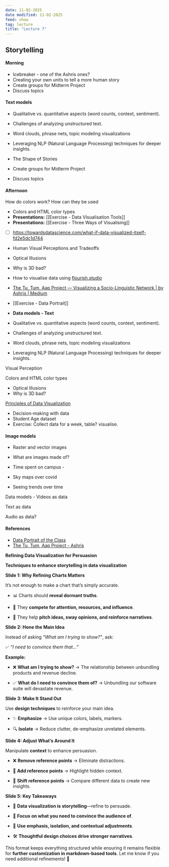 ```yaml
---
date: 11-02-2025
date modified: 11-02-2025
feed: show
tag: lecture
title: "Lecture 7"
---
```


## Storytelling
#### Morning

- Icebreaker - one of the Ashris ones?
- Creating your own units to tell a more human story
- Create groups for Midterm Project
- Discuss topics
#### Text models
- Qualitative vs. quantitative aspects (word counts, context, sentiment).
- Challenges of analyzing unstructured text.
- Word clouds, phrase nets, topic modeling visualizations
- Leveraging NLP (Natural Language Processing) techniques for deeper insights.

- The Shape of Stories
- Create groups for Midterm Project
- Discuss topics
#### Afternoon

How do colors work? How can they be used

- Colors and HTML color types
- **Presentations:** [[Exercise - Data Visualisation Tools]]
- **Presentations:** [[Exercise - Three Ways of Visualising]]
- [ ] https://towardsdatascience.com/what-if-data-visualized-itself-fd2e5dc1d744
- Human Visual Perceptions and Tradeoffs
- Optical Illusions
- Why is 3D bad?

- How to visualise data using [flourish.studio](https://flourish.studio/)

- [The Tu, Tum, Aap Project — Visualizing a Socio-Linguistic Network \| by Ashris \| Medium](https://medium.com/@iashris/the-tu-tum-aap-project-visualizing-a-socio-linguistic-network-da23f2c1d7c5)
- [[Exercise - Data Portrait]]

- **Data models - Text**
- Qualitative vs. quantitative aspects (word counts, context, sentiment).
- Challenges of analyzing unstructured text.
- Word clouds, phrase nets, topic modeling visualizations
- Leveraging NLP (Natural Language Processing) techniques for deeper insights.

Visual Perception

Colors and HTML color types

- Optical Illusions
- Why is 3D bad?

[Principles of Data Visualization](https://ucdavisdatalab.github.io/workshop_data_viz_principles/)

- Decision-making with data
- Student Age dataset
- Exercise: Collect data for a week, table? visualise.

#### Image models
- Raster and vector images
- What are images made of?
- Time spent on campus -
- Sky maps over covid

- Seeing trends over time

Data models - Videos as data

Text as data

Audio as data?

#### References

- [Data Portrait of the Class](https://blog.gramener.com/data-portraits-personalized-data-sketches/)
- [The Tu, Tum, Aap Project - Ashris](https://medium.com/@iashris/the-tu-tum-aap-project-visualizing-a-socio-linguistic-network-da23f2c1d7c5)

**Refining Data Visualization for Persuasion**

**Techniques to enhance storytelling in data visualization**

**Slide 1: Why Refining Charts Matters**

It’s not enough to make a chart that’s simply accurate.

- 📊 Charts should **reveal dormant truths**.

- 🎯 They **compete for attention, resources, and influence**.

- 📢 They help **pitch ideas, sway opinions, and reinforce narratives**.

**Slide 2: Hone the Main Idea**

Instead of asking _“What am I trying to show?”_, ask:

✅ _“I need to convince them that…”_

**Example:**

- ❌ **What am I trying to show?** → The relationship between unbundling products and revenue decline.

- ✅ **What do I need to convince them of?** → Unbundling our software suite will devastate revenue.

**Slide 3: Make It Stand Out**

Use **design techniques** to reinforce your main idea.

- ✨ **Emphasize** → Use unique colors, labels, markers.

- 🔍 **Isolate** → Reduce clutter, de-emphasize unrelated elements.

**Slide 4: Adjust What’s Around It**

Manipulate **context** to enhance persuasion.

- ❌ **Remove reference points** → Eliminate distractions.

- 🔗 **Add reference points** → Highlight hidden context.

- 🔄 **Shift reference points** → Compare different data to create new insights.

**Slide 5: Key Takeaways**

- 📖 **Data visualization is storytelling**—refine to persuade.

- 🎯 **Focus on what you need to convince the audience of**.

- 🎨 **Use emphasis, isolation, and contextual adjustments**.

- 🛠 **Thoughtful design choices drive stronger narratives**.

This format keeps everything structured while ensuring it remains flexible for **further customization in markdown-based tools**. Let me know if you need additional refinements! 🚀